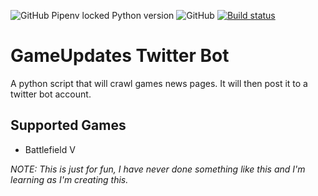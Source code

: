![GitHub Pipenv locked Python version](https://img.shields.io/github/pipenv/locked/python-version/No-Death/GameUpdates) ![GitHub](https://img.shields.io/github/license/No-Death/Gameupdates) [![Build status](https://ci.appveyor.com/api/projects/status/mi7fc9tvop6ew5ri?svg=true)](https://ci.appveyor.com/project/piitchyy/gameupdates-ix091)


# GameUpdates Twitter Bot
A python script that will crawl games news pages. It will then post it to a twitter bot account.


## Supported Games
- Battlefield V


*NOTE: This is just for fun, I have never done something like this and I'm learning as I'm creating this.*
